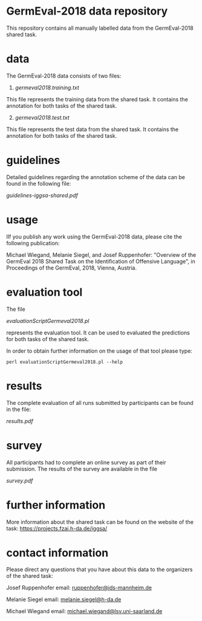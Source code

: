 # GermEval-2018 data repository

This repository contains all manually labelled data from the GermEval-2018 shared task.

# data

The GermEval-2018 data consists of two files:

1) *germeval2018.training.txt*

This file represents the training data from the shared task. It contains the annotation for both tasks of the shared task.

2) *germeval2018.test.txt*

This file represents the test data from the shared task. It contains the annotation for both tasks of the shared task.


# guidelines

Detailed guidelines regarding the annotation scheme of the data can be found in the following file:

*guidelines-iggsa-shared.pdf*


# usage

lIf you publish any work using the GermEval-2018 data, please cite the following publication:

Michael Wiegand, Melanie Siegel, and Josef Ruppenhofer: "Overview of the GermEval 2018 Shared Task on the Identification of Offensive Language", in Proceedings of the GermEval, 2018, Vienna, Austria.

# evaluation tool

The file

*evaluationScriptGermeval2018.pl*

represents the evaluation tool. It can be used to evaluated the predictions for both tasks of the shared task.

In order to obtain further information on the usage of that tool please type:

`perl evaluationScriptGermeval2018.pl --help`


# results

The complete evaluation of all runs submitted by participants can be found in the file:

*results.pdf*


# survey

All participants had to complete an online survey as part of their submission.
The results of the survey are available in the file

*survey.pdf*


# further information

More information about the shared task can be found on the website of the task:
https://projects.fzai.h-da.de/iggsa/


# contact information

Please direct any questions that you have about this data to the organizers of the shared task:

Josef Ruppenhofer  email: ruppenhofer@ids-mannheim.de 

Melanie Siegel	   email: melanie.siegel@h-da.de

Michael Wiegand	    email: michael.wiegand@lsv.uni-saarland.de


